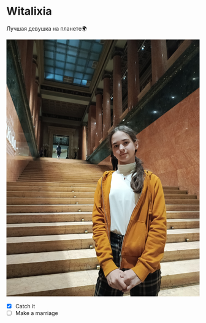 # Witalixia
Лучшая девушка на планете🌍

![Witalixia](https://raw.githubusercontent.com/person10301/fox10301/refs/heads/main/images/IMG_20240823_164749_005.jpg)

- [x] Catch it
- [ ] Make a marriage
